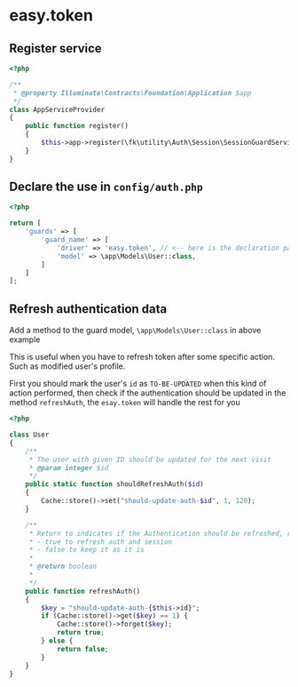 # easy.token

## Register service

```php
<?php

/**
 * @property Illuminate\Contracts\Foundation\Application $app
 */
class AppServiceProvider
{
    public function register()
    {
        $this->app->register(\fk\utility\Auth\Session\SessionGuardServiceProvider::class);   
    }
}
```

## Declare the use in `config/auth.php`

```php
<?php

return [
    'guards' => [
        'guard_name' => [
            'driver' => 'easy.token', // <-- here is the declaration part
            'model' => \app\Models\User::class,
        ]
    ]
];
```

## Refresh authentication data

Add a method to the guard model, `\app\Models\User::class` in above example

This is useful when you have to refresh token after some specific action. Such as modified user's profile.

First you should mark the user's `id` as `TO-BE-UPDATED` when this kind of action performed,
then check if the authentication should be updated in the method `refreshAuth`, the `esay.token` will handle the rest for you

```php
<?php

class User
{
    /**
     * The user with given ID should be updated for the next visit
     * @param integer $id
     */
    public static function shouldRefreshAuth($id)
    {
        Cache::store()->set("should-update-auth-$id", 1, 120);
    }

    /**
     * Return to indicates if the Authentication should be refreshed, reload from database
     * - true to refresh auth and session
     * - false to keep it as it is
     *
     * @return boolean
     * 
     */
    public function refreshAuth()
    {
        $key = "should-update-auth-{$this->id}";
        if (Cache::store()->get($key) == 1) {
            Cache::store()->forget($key);
            return true;
        } else {
            return false;
        }
    }
}
```